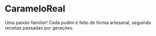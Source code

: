 # CarameloReal
Uma paixão familiar! Cada pudim é feito de forma artesanal, seguindo receitas passadas por gerações.
